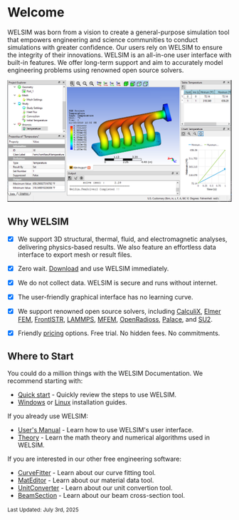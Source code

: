 # Welcome
<!-- ## Welcome -->
WELSIM was born from a vision to create a general-purpose simulation tool that empowers engineering and science communities to conduct simulations with greater confidence. Our users rely on WELSIM to ensure the integrity of their innovations. WELSIM is an all-in-one user interface with built-in features. We offer long-term support and aim to accurately model engineering problems using renowned open source solvers. 

![finite_element_analysis_welsim_exhaust_manifold_rst](img/19/finite_element_analysis_welsim_exhaust_manifold_rst.png "Thermal analysis of exhaust manifold using WELSIM.")


## Why WELSIM

* [x] We support 3D structural, thermal, fluid, and electromagnetic analyses, delivering physics-based results. We also feature an effortless data interface to export mesh or result files.
* [x] Zero wait. [Download][1] and use WELSIM immediately.
* [x] We do not collect data. WELSIM is secure and runs without internet.
* [x] The user-friendly graphical interface has no learning curve.
* [x] We support renowned open source solvers, including [CalculiX](https://calculix.de), [Elmer FEM](https://elmerfem.org), [FrontISTR](https://frontistr.com), [LAMMPS](https://lammps.org), [MFEM](https://mfem.org), [OpenRadioss](https://openradioss.org), [Palace](https://awslabs.github.io/palace), and [SU2](https://su2code.github.io).
* [x] Friendly [pricing][2] options. Free trial. No hidden fees. No commitments.


## Where to Start
You could do a million things with the WELSIM Documentation. We recommend starting with:

* [Quick start][3] - Quickly review the steps to use WELSIM.
* [Windows][4] or [Linux][5] installation guides.

If you already use WELSIM:

* [User's Manual][6] - Learn how to use WELSIM's user interface.
* [Theory][7] - Learn the math theory and numerical algorithms used in WELSIM.

If you are interested in our other free engineering software:

* [CurveFitter][10] - Learn about our curve fitting tool. 
* [MatEditor][9] - Learn about our material data tool. 
* [UnitConverter][8] - Learn about our unit convertion tool.
* [BeamSection][11] - Learn about our beam cross-section tool. 


[1]: https://welsim.com/download
[2]: https://welsim.com/pricing
[3]: welsim/get_started/quick_start.md
[4]: install/windows.md
[5]: install/linux.md
[6]: welsim/users/overview.md
[7]: welsim/theory/introduction.md
[8]: unitconverter/unitconverter.md
[9]: mateditor/mateditor_overview.md
[10]: curvefitter/curvefit_overview.md
[11]: beamsection/beamsection_overview.md


<small>Last Updated: July 3rd, 2025</small>
